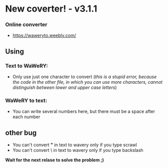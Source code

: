 # New coverter! - v3.1.1
### Online converter
* https://waweryto.weebly.com/
## Using
### Text to WaWeRY:
* Only use just one character to convert
(*this is a stupid error, because the code in the other file, in which you can use more characters, cannot distinguish between lower and upper case letters*)
### WaWeRY to text:
* You can write several numbers here, but there must be a space after each number

## other bug
* You can't convert **"** in text to wavery only if you type scrawl
* You can't convert \ in text to wavery only if you type backslash

**Wait for the next relase to solve the problem ;)**